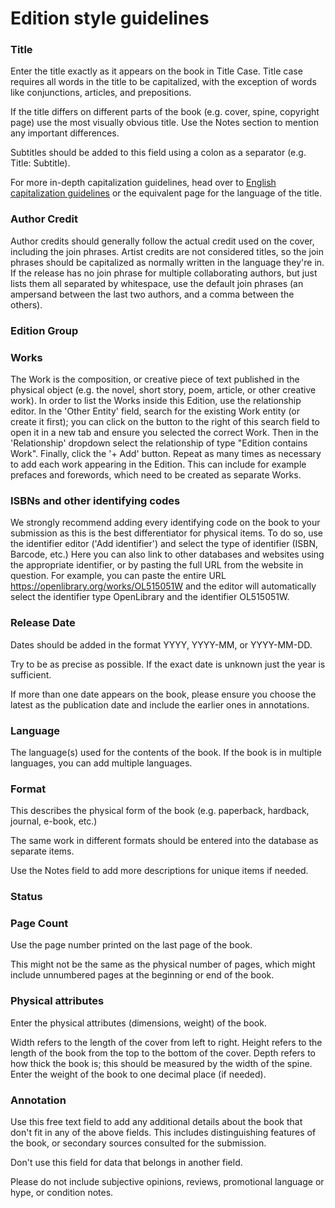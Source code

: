 # Edition style guidelines

### Title
Enter the title exactly as it appears on the book in Title Case. Title case requires all words in the title to be capitalized, with the exception of words like conjunctions, articles, and prepositions.

If the title differs on different parts of the book (e.g. cover, spine, copyright page) use the most visually obvious title. Use the Notes section to mention any important differences.

Subtitles should be added to this field using a colon as a separator (e.g. Title: Subtitle).

For more in-depth capitalization guidelines, head over to [English capitalization guidelines](../language_specific/capitalization-en.md) or the equivalent page for the language of the title.

### Author Credit
Author credits should generally follow the actual credit used on the cover, including the join phrases.
Artist credits are not considered titles, so the join phrases should be capitalized as normally written in the language they're in.
If the release has no join phrase for multiple collaborating authors, but just lists them all separated by whitespace, use the default join phrases (an ampersand between the last two authors, and a comma between the others).

### Edition Group


### Works
The Work is the composition, or creative piece of text published in the physical object (e.g. the novel, short story, poem, article, or other creative work).
In order to list the Works inside this Edition, use the relationship editor.
In the 'Other Entity' field, search for the existing Work entity (or create it first); you can click on the button to the right of this search field to open it in a new tab and ensure you selected the correct Work.
Then in the 'Relationship' dropdown select the relationship of type "Edition contains Work".
Finally, click the '+ Add' button. Repeat as many times as necessary to add each work appearing in the Edition. This can include for example prefaces and forewords, which need to be created as separate Works.

### ISBNs and other identifying codes
We strongly recommend adding every identifying code on the book to your submission as this is the best differentiator for physical items.
To do so, use the identifier editor ('Add identifier') and select the type of identifier (ISBN, Barcode, etc.)
Here you can also link to other databases and websites using the appropriate identifier, or by pasting the full URL from the website in question.
For example, you can paste the entire URL https://openlibrary.org/works/OL515051W and the editor will automatically select the identifier type OpenLibrary and the identifier OL515051W.

### Release Date
Dates should be added in the format YYYY, YYYY-MM, or YYYY-MM-DD.

Try to be as precise as possible. If the exact date is unknown just the year is sufficient.

If more than one date appears on the book, please ensure you choose the latest as the publication date and include the earlier ones in annotations.

### Language
The language(s) used for the contents of the book. If the book is in multiple languages, you can add multiple languages.

### Format
This describes the physical form of the book (e.g. paperback, hardback, journal, e-book, etc.)

The same work in different formats should be entered into the database as separate items.

Use the Notes field to add more descriptions for unique items if needed.

### Status

### Page Count
Use the page number printed on the last page of the book.

This might not be the same as the physical number of pages, which might include unnumbered pages at the beginning or end of the book.


### Physical attributes
Enter the physical attributes (dimensions, weight) of the book.
<!-- Select your preferred unit of measurement from the dropdown menu on the right. -->
Width refers to the length of the cover from left to right.
Height refers to the length of the book from the top to the bottom of the cover.
Depth refers to how thick the book is; this should be measured by the width of the spine.
Enter the weight of the book to one decimal place (if needed).



### Annotation
Use this free text field to add any additional details about the book that don't fit in any of the above fields. This includes distinguishing features of the book, or secondary sources consulted for the submission.

Don't use this field for data that belongs in another field.

Please do not include subjective opinions, reviews, promotional language or hype, or condition notes.